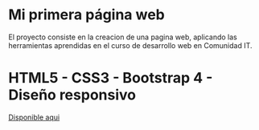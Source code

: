 # Mi primera página web
El proyecto consiste en la creacion de una pagina web, aplicando las herramientas aprendidas en el curso de desarrollo web en Comunidad IT.
# HTML5 - CSS3 - Bootstrap 4 - Diseño responsivo <br>

<a href="https://mayreromero.github.io/HTML-CSS/index.html"> Disponible aqui</a>
